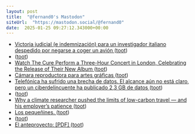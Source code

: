 ```yaml
---
layout: post
title:  "@fernand0's Mastodon"
siteUrl:  "https://mastodon.social/@fernand0"
date:  2025-01-25 09:27:12.343000+00:00
---
```

*  [Victoria judicial (e indemnización) para un investigador italiano despedido por negarse a coger un avión ](https://www.eldiario.es/sociedad/victoria-judicial-e-indemnizacion-investigador-italiano-despedido-negarse-coger-avion_1_11966238.htm) ([toot](https://mastodon.social/@fernand0/113888279418765189))
*  [ ](https://qoto.org/@jgg) ([toot](https://mastodon.social/@fernand0/113887692599754213))
*  [Watch The Cure Perform a Three-Hour Concert in London, Celebrating the Release of Their New Album ](https://www.openculture.com/2024/11/watch-the-cure-perform-a-three-hour-concert-in-london-celebrating-the-release-of-their-new-album.htm) ([toot](https://mastodon.social/@fernand0/113887400452348271))
*  [Cámara reproductora para artes gráficas ](https://www.flickr.com/photos/fernand0/54269892681) ([toot](https://mastodon.social/@fernand0/113887366959933601))
*  [Telefónica ha sufrido una brecha de datos. El alcance aún no está claro, pero un ciberdelincuente ha publicado 2,3 GB de datos ](https://www.xataka.com/seguridad/telefonica-ha-sufrido-brecha-datos-alcance-no-esta-claro-ciberdelincuente-ha-publicado-2-3-gb-dato) ([toot](https://mastodon.social/@fernand0/113886535282397795))
*  [ ](https://social.politicaconciencia.org/@Argos_DeCore) ([toot](https://mastodon.social/@fernand0/113884907115056318))
*  [Why a climate researcher pushed the limits of low-carbon travel — and his employer’s patience ](https://www.nature.com/articles/d41586-023-03496-) ([toot](https://mastodon.social/@fernand0/113884834291355635))
*  [Los pequeñines. ](https://avecesunafoto.wordpress.com/2025/01/24/los-pequenines-2) ([toot](https://mastodon.social/@fernand0/113884712227490871))
*  [ ](https://social.politicaconciencia.org/@Argos_DeCore) ([toot](https://mastodon.social/@fernand0/113884591202153987))
*  [El anteproyecto: [PDF]  ](https://www.interior.gob.es/opencms/pdf/servicios-al-ciudadano/participacion-ciudadana/Participacion-publica-en-proyectos-normativos/Audiencia-e-informacion-publica/01_2025_Anteproyecto_ley_coordinacion_gobernanza_ciberseguridad.pdf) ([toot](https://mastodon.social/@fernand0/113884584365292309))
